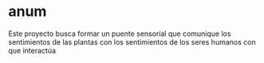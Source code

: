 # anum
Este proyecto busca formar un puente sensorial que comunique los sentimientos de las plantas con los sentimientos de los seres humanos con que interactúa
